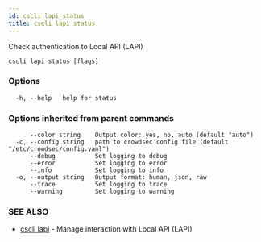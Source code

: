 ```yaml
---
id: cscli_lapi_status
title: cscli lapi status
---
```

Check authentication to Local API (LAPI)

```
cscli lapi status [flags]
```

### Options

```
  -h, --help   help for status
```

### Options inherited from parent commands

```
      --color string    Output color: yes, no, auto (default "auto")
  -c, --config string   path to crowdsec config file (default "/etc/crowdsec/config.yaml")
      --debug           Set logging to debug
      --error           Set logging to error
      --info            Set logging to info
  -o, --output string   Output format: human, json, raw
      --trace           Set logging to trace
      --warning         Set logging to warning
```

### SEE ALSO

* [cscli lapi](/cscli/cscli_lapi.md)	 - Manage interaction with Local API (LAPI)

